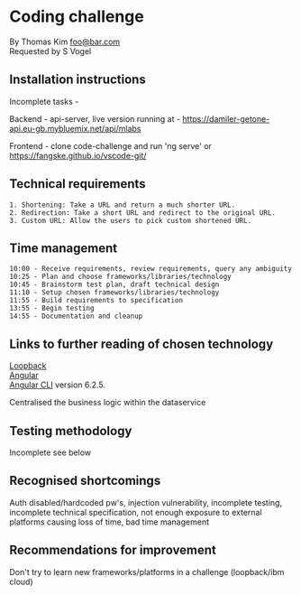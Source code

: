 # Coding challenge

By Thomas Kim foo@bar.com<br />
Requested by S Vogel

## Installation instructions

Incomplete tasks -

Backend - api-server, live version running at - https://damiler-getone-api.eu-gb.mybluemix.net/api/mlabs

Frontend - clone code-challenge and run 'ng serve' or https://fangske.github.io/vscode-git/

## Technical requirements

    1. Shortening: Take a URL and return a much shorter URL.
    2. Redirection: Take a short URL and redirect to the original URL.
    3. Custom URL: Allow the users to pick custom shortened URL.

## Time management

    10:00 - Receive requirements, review requirements, query any ambiguity
    10:25 - Plan and choose frameworks/libraries/technology
    10:45 - Brainstorm test plan, draft technical design 
    11:10 - Setup chosen frameworks/libraries/technology
    11:55 - Build requirements to specification
    13:55 - Begin testing
    14:55 - Documentation and cleanup

## Links to further reading of chosen technology

[Loopback](https://loopback.io) <br />
[Angular](http://www.angular.io)<br />
[Angular CLI](https://github.com/angular/angular-cli) version 6.2.5.<br />

Centralised the business logic within the dataservice 

## Testing methodology

Incomplete see below

## Recognised shortcomings

Auth disabled/hardcoded pw's, injection vulnerability, incomplete testing, incomplete technical specification, not enough exposure to external platforms causing loss of time, bad time management

## Recommendations for improvement

Don't try to learn new frameworks/platforms in a challenge (loopback/ibm cloud)
